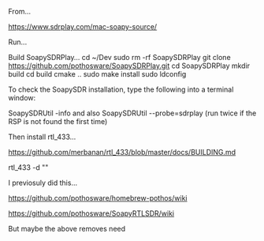 From...

https://www.sdrplay.com/mac-soapy-source/

Run...

Build SoapySDRPlay…
cd ~/Dev
sudo rm -rf SoapySDRPlay
git clone https://github.com/pothosware/SoapySDRPlay.git
cd SoapySDRPlay
mkdir build
cd build
cmake ..
sudo make install
sudo ldconfig

To check the SoapySDR installation, type the following into a terminal window:

SoapySDRUtil -info
and also
SoapySDRUtil --probe=sdrplay
(run twice if the RSP is not found the first time)

Then install rtl_433...

https://github.com/merbanan/rtl_433/blob/master/docs/BUILDING.md

rtl_433 -d ""



I previosuly did this...

https://github.com/pothosware/homebrew-pothos/wiki

https://github.com/pothosware/SoapyRTLSDR/wiki

But maybe the above removes need
